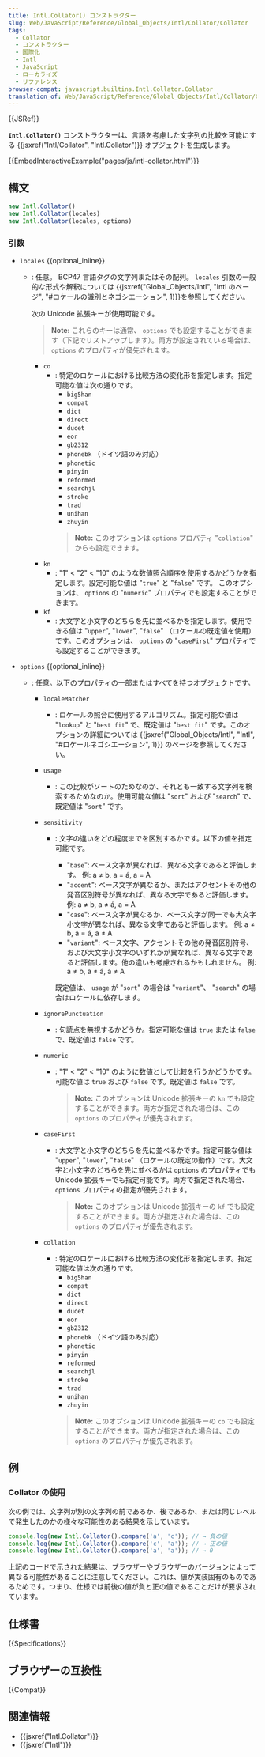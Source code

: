 ```yaml
---
title: Intl.Collator() コンストラクター
slug: Web/JavaScript/Reference/Global_Objects/Intl/Collator/Collator
tags:
  - Collator
  - コンストラクター
  - 国際化
  - Intl
  - JavaScript
  - ローカライズ
  - リファレンス
browser-compat: javascript.builtins.Intl.Collator.Collator
translation_of: Web/JavaScript/Reference/Global_Objects/Intl/Collator/Collator
---
```

{{JSRef}}

**`Intl.Collator()`** コンストラクターは、言語を考慮した文字列の比較を可能にする
{{jsxref("Intl/Collator", "Intl.Collator")}} オブジェクトを生成します。

{{EmbedInteractiveExample("pages/js/intl-collator.html")}}

<!-- The source for this interactive example is stored in a GitHub repository. If you'd like to contribute to the interactive examples project, please clone https://github.com/mdn/interactive-examples and send us a pull request. -->

## 構文

```js
new Intl.Collator()
new Intl.Collator(locales)
new Intl.Collator(locales, options)
```

### 引数

- `locales` {{optional_inline}}

  - : 任意。 BCP47 言語タグの文字列またはその配列。 `locales` 引数の一般的な形式や解釈については {{jsxref("Global_Objects/Intl", "Intl のページ", "#ロケールの識別とネゴシエーション", 1)}}を参照してください。

    次の Unicode 拡張キーが使用可能です。

    > **Note:** これらのキーは通常、 `options` でも設定することができます（下記でリストアップします）。両方が設定されている場合は、 `options` のプロパティが優先されます。

    - `co`
      - : 特定のロケールにおける比較方法の変化形を指定します。指定可能な値は次の通りです。
        - `big5han`
        - `compat`
        - `dict`
        - `direct`
        - `ducet`
        - `eor`
        - `gb2312`
        - `phonebk` （ドイツ語のみ対応）
        - `phonetic`
        - `pinyin`
        - `reformed`
        - `searchjl`
        - `stroke`
        - `trad`
        - `unihan`
        - `zhuyin`
        > **Note:**  このオプションは `options` プロパティ "`collation`" からも設定できます。
    - `kn`
      - : "1" < "2" < "10" のような数値照合順序を使用するかどうかを指定します。設定可能な値は "`true`" と "`false`" です。
        このオプションは、 `options` の "`numeric`" プロパティでも設定することができます。
    - `kf`
      - : 大文字と小文字のどちらを先に並べるかを指定します。使用できる値は "`upper`", "`lower`", "`false`" （ロケールの既定値を使用）です。このオプションは、 `options` の "`caseFirst`" プロパティでも設定することができます。

- `options` {{optional_inline}}

  - : 任意。以下のプロパティの一部またはすべてを持つオブジェクトです。

    - `localeMatcher`
      - : ロケールの照合に使用するアルゴリズム。指定可能な値は "`lookup`" と "`best fit`" で、既定値は "`best fit`" です。このオプションの詳細については {{jsxref("Global_Objects/Intl", "Intl", "#ロケールネゴシエーション", 1)}} のページを参照してください。
    - `usage`
      - : この比較がソートのためなのか、それとも一致する文字列を検索するためなのか。使用可能な値は "`sort`" および "`search`" で、既定値は "`sort`" です。
    - `sensitivity`

      - : 文字の違いをどの程度までを区別するかです。以下の値を指定可能です。

        - "`base`": ベース文字が異なれば、異なる文字であると評価します。 例: a ≠ b, a = á, a = A
        - "`accent`": ベース文字が異なるか、またはアクセントその他の発音区別符号が異なれば、異なる文字であると評価します。 例: a ≠ b, a ≠ á, a = A
        - "`case`": ベース文字が異なるか、ベース文字が同一でも大文字小文字が異なれば、異なる文字であると評価します。 例: a ≠ b, a = á, a ≠ A
        - "`variant`": ベース文字、アクセントその他の発音区別符号、および大文字小文字のいずれかが異なれば、異なる文字であると評価します。他の違いも考慮されるかもしれません。 例: a ≠ b, a ≠ á, a ≠ A

        既定値は、 `usage` が "`sort`" の場合は "`variant`"、 "`search`" の場合はロケールに依存します。

    - `ignorePunctuation`
      - : 句読点を無視するかどうか。指定可能な値は `true` または `false` で、既定値は `false` です。
    - `numeric`

      - : "1" < "2" < "10" のように数値として比較を行うかどうかです。可能な値は `true` および `false` です。既定値は `false` です。

        > **Note:** このオプションは Unicode 拡張キーの `kn` でも設定することができます。両方が指定された場合は、この `options` のプロパティが優先されます。

    - `caseFirst`

      - : 大文字と小文字のどちらを先に並べるかです。指定可能な値は "`upper`", "`lower`", "`false`" （ロケールの既定の動作）です。大文字と小文字のどちらを先に並べるかは `options` のプロパティでも Unicode 拡張キーでも指定可能です。両方で指定された場合、 `options` プロパティの指定が優先されます。

        > **Note:** このオプションは Unicode 拡張キーの `kf` でも設定することができます。両方が指定された場合は、この `options` のプロパティが優先されます。

    - `collation`
      - : 特定のロケールにおける比較方法の変化形を指定します。指定可能な値は次の通りです。
        - `big5han`
        - `compat`
        - `dict`
        - `direct`
        - `ducet`
        - `eor`
        - `gb2312`
        - `phonebk` （ドイツ語のみ対応）
        - `phonetic`
        - `pinyin`
        - `reformed`
        - `searchjl`
        - `stroke`
        - `trad`
        - `unihan`
        - `zhuyin`
        > **Note:** このオプションは Unicode 拡張キーの `co` でも設定することができます。両方が指定された場合は、この `options` のプロパティが優先されます。

## 例

### Collator の使用

次の例では、文字列が別の文字列の前であるか、後であるか、または同じレベルで発生したのかの様々な可能性のある結果を示しています。

```js
console.log(new Intl.Collator().compare('a', 'c')); // → 負の値
console.log(new Intl.Collator().compare('c', 'a')); // → 正の値
console.log(new Intl.Collator().compare('a', 'a')); // → 0
```

上記のコードで示された結果は、ブラウザーやブラウザーのバージョンによって異なる可能性があることに注意してください。これは、値が実装固有のものであるためです。つまり、仕様では前後の値が負と正の値であることだけが要求されています。

## 仕様書

{{Specifications}}

## ブラウザーの互換性

{{Compat}}

## 関連情報

- {{jsxref("Intl.Collator")}}
- {{jsxref("Intl")}}
